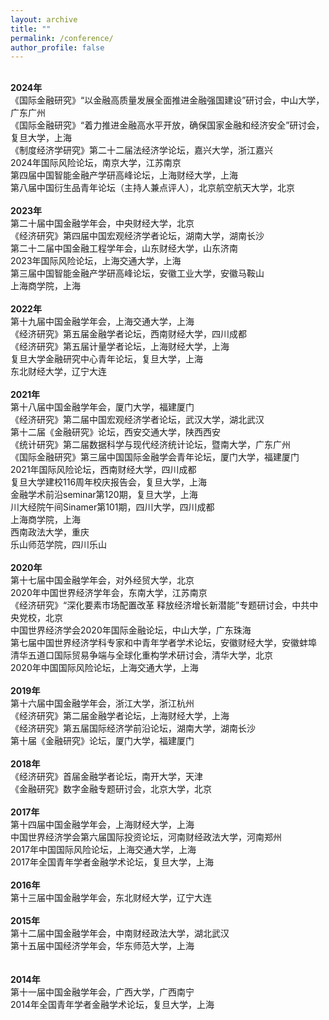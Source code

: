 ```yaml
---
layout: archive
title: ""
permalink: /conference/
author_profile: false
---
```

 <br><strong>2024年</strong>
 <br>《国际金融研究》“以金融高质量发展全面推进金融强国建设”研讨会，中山大学，广东广州
 <br>《国际金融研究》“着力推进金融高水平开放，确保国家金融和经济安全”研讨会，复旦大学，上海
 <br>《制度经济学研究》第二十二届法经济学论坛，嘉兴大学，浙江嘉兴
 <br>2024年国际风险论坛，南京大学，江苏南京
 <br>第四届中国智能金融产学研高峰论坛，上海财经大学，上海
 <br>第八届中国衍生品青年论坛（主持人兼点评人），北京航空航天大学，北京<br> 
 <br><strong>2023年</strong>
 <br>第二十届中国金融学年会，中央财经大学，北京
 <br>《经济研究》第四届中国宏观经济学者论坛，湖南大学，湖南长沙
 <br>第二十二届中国金融工程学年会，山东财经大学，山东济南
 <br>2023年国际风险论坛，上海交通大学，上海
 <br>第三届中国智能金融产学研高峰论坛，安徽工业大学，安徽马鞍山
 <br>上海商学院，上海<br>
 <br><strong>2022年</strong>
 <br>第十九届中国金融学年会，上海交通大学，上海
 <br>《经济研究》第五届金融学者论坛，西南财经大学，四川成都
 <br>《经济研究》第五届计量学者论坛，上海财经大学，上海
 <br>复旦大学金融研究中心青年论坛，复旦大学，上海
 <br>东北财经大学，辽宁大连<br>
 <br><strong>2021年</strong>
 <br>第十八届中国金融学年会，厦门大学，福建厦门
 <br>《经济研究》第二届中国宏观经济学者论坛，武汉大学，湖北武汉
 <br>第十二届《金融研究》论坛，西安交通大学，陕西西安
 <br>《统计研究》第二届数据科学与现代经济统计论坛，暨南大学，广东广州
 <br>《国际金融研究》第三届中国国际金融学会青年论坛，厦门大学，福建厦门
 <br>2021年国际风险论坛，西南财经大学，四川成都
 <br>复旦大学建校116周年校庆报告会，复旦大学，上海
 <br>金融学术前沿seminar第120期，复旦大学，上海
 <br>川大经院午间Sinamer第101期，四川大学，四川成都
 <br>上海商学院，上海
 <br>西南政法大学，重庆
 <br>乐山师范学院，四川乐山<br>
 <br><strong>2020年</strong>
 <br>第十七届中国金融学年会，对外经贸大学，北京
 <br>2020年中国世界经济学年会，东南大学，江苏南京
 <br>《经济研究》“深化要素市场配置改革 释放经济增长新潜能”专题研讨会，中共中央党校，北京
 <br>中国世界经济学会2020年国际金融论坛，中山大学，广东珠海
 <br>第七届中国世界经济学科专家和中青年学者学术论坛，安徽财经大学，安徽蚌埠
 <br>清华五道口国际贸易争端与全球化重构学术研讨会，清华大学，北京
 <br>2020年中国国际风险论坛，上海交通大学，上海<br>
 <br><strong>2019年</strong>
 <br>第十六届中国金融学年会，浙江大学，浙江杭州
 <br>《经济研究》第二届金融学者论坛，上海财经大学，上海
 <br>《经济研究》第五届国际经济学前沿论坛，湖南大学，湖南长沙
 <br>第十届《金融研究》论坛，厦门大学，福建厦门<br>
 <br><strong>2018年</strong>
 <br>《经济研究》首届金融学者论坛，南开大学，天津
 <br>《金融研究》数字金融专题研讨会，北京大学，北京<br>
 <br><strong>2017年</strong>
 <br>第十四届中国金融学年会，上海财经大学，上海
 <br>中国世界经济学会第六届国际投资论坛，河南财经政法大学，河南郑州
 <br>2017年中国国际风险论坛，上海交通大学，上海
 <br>2017年全国青年学者金融学术论坛，复旦大学，上海<br>
 <br><strong>2016年</strong>
 <br>第十三届中国金融学年会，东北财经大学，辽宁大连<br>
 <br><strong>2015年</strong>
 <br>第十二届中国金融学年会，中南财经政法大学，湖北武汉
 <br>第十五届中国经济学年会，华东师范大学，上海<br>    
 <br><strong>2014年</strong>
 <br>第十一届中国金融学年会，广西大学，广西南宁
 <br>2014年全国青年学者金融学术论坛，复旦大学，上海
 
